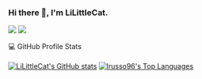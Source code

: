 ### Hi there 👋, I'm LiLittleCat. 

![](https://komarev.com/ghpvc/?username=LiLittleCat&color=brightgreen&style=flat-square) ![](https://hit.yhype.me/github/profile?user_id=40536573)

<!-- [![LiLittleCat's GitHub stats](https://github-readme-stats.vercel.app/api?username=LiLittleCat)](https://github.com/anuraghazra/github-readme-stats) -->
<!--
**LiLittleCat/LiLittleCat** is a ✨ _special_ ✨ repository because its `README.md` (this file) appears on your GitHub profile.

Here are some ideas to get you started:

- 🔭 I’m currently working on ...
- 🌱 I’m currently learning ...
- 👯 I’m looking to collaborate on ...
- 🤔 I’m looking for help with ...
- 💬 Ask me about ...
- 📫 How to reach me: ...
- 😄 Pronouns: ...
- ⚡ Fun fact: ...
-->

[//]: # (<details> )

[//]: # (  <summary>💻 GitHub Profile Stats</summary>)

[//]: # (  <br/>)

[//]: # (    <a href="https://github.com/anuraghazra/github-readme-stats"><img alt="LiLittleCat's GitHub stats" src="https://denvercoder1-github-readme-stats.vercel.app/api?username=LiLittleCat&include_all_commits=true&show_icons=true&theme=react&hide_border=true&bg_color=0D1117" /></a>)

[//]: # (  <a href="https://github.com/anuraghazra/github-readme-stats"><img alt="lrusso96's Top Languages" src="https://denvercoder1-github-readme-stats.vercel.app/api/top-langs/?username=LiLittleCat&langs_count=8&layout=compact&theme=react&hide_border=true&bg_color=0D1117" /></a>)

[//]: # (  <br/>)

[//]: # (<!--   <b>Note:</b> Top languages is only a metric of the languages my public code consists of and doesn't reflect experience or skill level. -->)

[//]: # (</details>)


💻 GitHub Profile Stats  
<br/>
 <a href="https://github.com/anuraghazra/github-readme-stats"><img alt="LiLittleCat's GitHub stats" src="https://denvercoder1-github-readme-stats.vercel.app/api?username=LiLittleCat&include_all_commits=true&show_icons=true&theme=react&hide_border=true&bg_color=0D1117" /></a>
  <a href="https://github.com/anuraghazra/github-readme-stats"><img alt="lrusso96's Top Languages" src="https://denvercoder1-github-readme-stats.vercel.app/api/top-langs/?username=LiLittleCat&langs_count=8&layout=compact&theme=react&hide_border=true&bg_color=0D1117" /></a>
    <br/>

